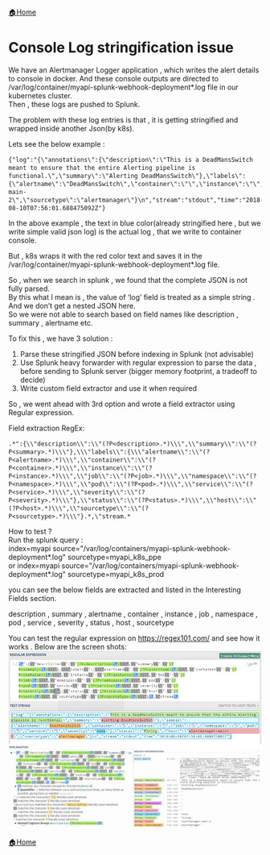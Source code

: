 
[:house:Home](https://github.com/debbiswal/Articles)

# Console Log stringification issue

We have an  Alertmanager Logger application   , which writes the alert details to console in docker. And these console outputs are directed to /var/log/container/myapi-splunk-webhook-deployment*.log file in our kubernetes cluster.  
Then , these logs are pushed to Splunk.  

The problem with these log entries is that , it is getting stringified and wrapped inside another Json(by k8s).  

Lets see the below example :  
```
{"log":"{\"annotations\":{\"description\":\"This is a DeadMansSwitch meant to ensure that the entire Alerting pipeline is functional.\",\"summary\":\"Alerting DeadMansSwitch\"},\"labels\":{\"alertname\":\"DeadMansSwitch\",\"container\":\"\",\"instance\":\"\",\"job\":\"\",\"namespace\":\"\",\"pod\":\"\",\"service\":\"\",\"severity\":\"none\"},\"status\":\"firing\",\"host\":\"alertmanager-main-2\",\"sourcetype\":\"alertmanager\"}\n","stream":"stdout","time":"2018-08-10T07:56:01.688475092Z"}
```

In the above example , the text in blue color(already stringified here , but we write simple valid json log) is the actual log , that we write to container console.  

But , k8s wraps it with the red color text and saves it in the /var/log/container/myapi-splunk-webhook-deployment*.log file.  

So , when we search in splunk , we found that the complete JSON is not fully parsed.  
By this  what I mean is , the value of ‘log’ field is treated as a simple string . And we don’t get a nested JSON here.  
So we were not able to search based on field names  like description , summary , alertname etc.  

To fix this , we have 3 solution :  
1)	Parse these stringified JSON before indexing in Splunk (not advisable)  
2)	Use Splunk heavy forwarder with regular expression to parse the data , before sending to Splunk server (bigger memory footprint, a tradeoff to decide)  
3)	Write custom field extractor and use it when required  

So , we went ahead with 3rd option and wrote a field extractor using Regular expression.  

Field extraction RegEx:  
```
.*":{\\"description\\":\\"(?P<description>.*)\\\",\\"summary\\":\\"(?P<summary>.*)\\\"},\\\"labels\\":{\\\"alertname\\":\\"(?P<alertname>.*)\\\",\\"container\\":\\"(?P<container>.*)\\\",\\"instance\\":\\"(?P<instance>.*)\\\",\\"job\\":\\"(?P<job>.*)\\\",\\"namespace\\":\\"(?P<namespace>.*)\\\",\\"pod\\":\\"(?P<pod>.*)\\\",\\"service\\":\\"(?P<service>.*)\\\",\\"severity\\":\\"(?P<severity>.*)\\\"},\\"status\\":\\"(?P<status>.*)\\\",\\"host\\":\\"(?P<host>.*)\\\",\\"sourcetype\\":\\"(?P<sourcetype>.*)\\\"}.*,\"stream.*
```

How to test ?  
Run the splunk query :  
index=myapi source="/var/log/containers/myapi-splunk-webhook-deployment*.log" sourcetype=myapi_k8s_ppe  
or
index=myapi source="/var/log/containers/myapi-splunk-webhook-deployment*.log" sourcetype=myapi_k8s_prod  

you can see the below fields are extracted  and listed in the Interesting Fields section.  

description , summary , alertname , container , instance , job , namespace , pod , service , severity , status , host , sourcetype   


You can test the regular expression on https://regex101.com/ and see how it works . Below are the screen shots:  
![Test string](images/test_string.png)  
![Explanation](images/explanation.png)  

[:house:Home](https://github.com/debbiswal/Articles)
